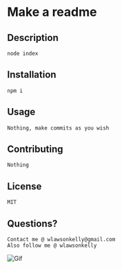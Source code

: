# Make a readme

## Description
    node index
## Installation
    npm i
## Usage
    Nothing, make commits as you wish
## Contributing
    Nothing
## License
    MIT

## Questions?
    Contact me @ wlawsonkelly@gmail.com
    Also follow me @ wlawsonkelly
  
 ![Gif](https://user-images.githubusercontent.com/43163847/104047188-409ba180-51af-11eb-838d-8947a65c66fb.gif)
